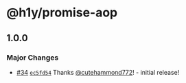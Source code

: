 # @h1y/promise-aop

## 1.0.0

### Major Changes

- [#34](https://github.com/h1ylabs/next-loader/pull/34) [`ec5fd54`](https://github.com/h1ylabs/next-loader/commit/ec5fd54e3c61e132f691646417c91a4c7b91ecff) Thanks [@cutehammond772](https://github.com/cutehammond772)! - initial release!
